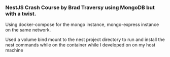 ### NestJS Crash Course by Brad Traversy using MongoDB but with a twist.

Using docker-compose for the mongo instance, mongo-express instance on the same network.

Used a volume bind mount to the nest project directory to run and install the nest commands while on the container while I developed on on my host machine
